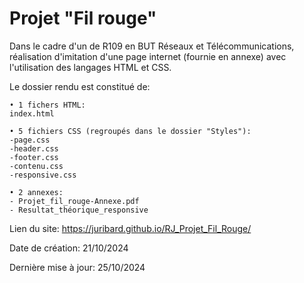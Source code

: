 # Projet "Fil rouge"

Dans le cadre d'un de R109 en BUT Réseaux et Télécommunications, réalisation d'imitation d'une page internet (fournie en annexe) avec l'utilisation des langages HTML et CSS.

Le dossier rendu est constitué de:
````
• 1 fichers HTML:
index.html

• 5 fichiers CSS (regroupés dans le dossier "Styles"):
-page.css
-header.css
-footer.css
-contenu.css
-responsive.css

• 2 annexes:
- Projet_fil_rouge-Annexe.pdf
- Resultat_théorique_responsive
````

Lien du site: https://juribard.github.io/RJ_Projet_Fil_Rouge/

Date de création: 21/10/2024

Dernière mise à jour: 25/10/2024
